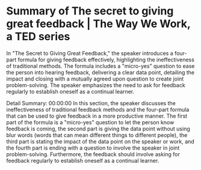 # Summary of The secret to giving great feedback | The Way We Work, a TED series

In "The Secret to Giving Great Feedback," the speaker introduces a four-part formula for giving feedback effectively, highlighting the ineffectiveness of traditional methods. The formula includes a "micro-yes" question to ease the person into hearing feedback, delivering a clear data point, detailing the impact and closing with a mutually agreed upon question to create joint problem-solving. The speaker emphasizes the need to ask for feedback regularly to establish oneself as a continual learner.

Detail Summary: 
00:00:00
In this section, the speaker discusses the ineffectiveness of traditional feedback methods and the four-part formula that can be used to give feedback in a more productive manner. The first part of the formula is a "micro-yes" question to let the person know feedback is coming, the second part is giving the data point without using blur words (words that can mean different things to different people), the third part is stating the impact of the data point on the speaker or work, and the fourth part is ending with a question to involve the speaker in joint problem-solving. Furthermore, the feedback should involve asking for feedback regularly to establish oneself as a continual learner.

